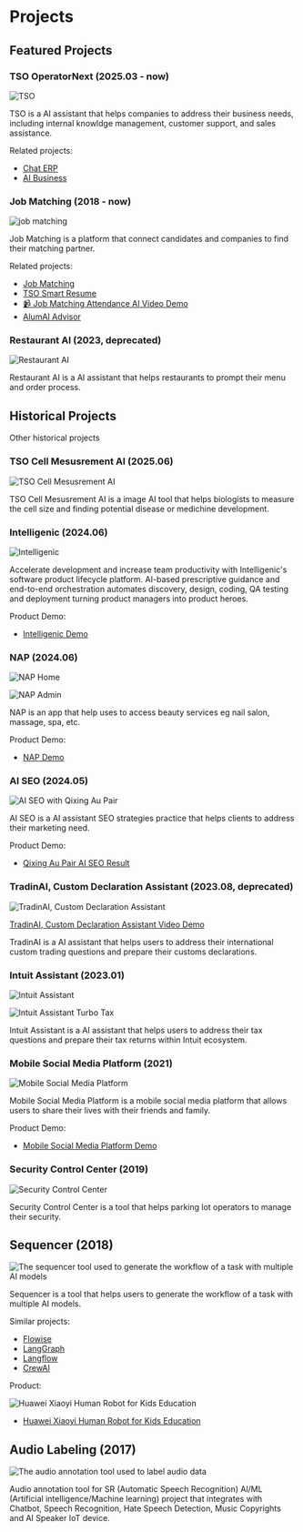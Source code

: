 # Projects

## Featured Projects

### TSO OperatorNext (2025.03 - now)

![TSO](./assets/tso-operatornext.png)

TSO is a AI assistant that helps companies to address their business needs, including internal knowldge management, customer support, and sales assistance.

Related projects:

- [Chat ERP](https://chaterp.dev.jytech.us/chat)
- [AI Business](https://ai-business.jytech.us/)

### Job Matching (2018 - now)

![job matching](./assets/job-matching.png)

Job Matching is a platform that connect candidates and companies to find their matching partner.

Related projects:

- [Job Matching](https://jobmatching.us)
- [TSO Smart Resume](https://ai-resume.jobmatching.us/)
- [📹 Job Matching Attendance AI Video Demo](./assets/jm-5068_1750828529.mp4)
- [AlumAI Advisor](https://alumadvisors.com/)

### Restaurant AI (2023, deprecated)

![Restaurant AI](./assets/ai-restaurant.png)

Restaurant AI is a AI assistant that helps restaurants to prompt their menu and order process.

## Historical Projects

Other historical projects

### TSO Cell Mesusrement AI (2025.06)

![TSO Cell Mesusrement AI](./assets/tso-cell-mesurement-ai.png)

TSO Cell Mesusrement AI is a image AI tool that helps biologists to measure the cell size and finding potential disease or medichine development.

### Intelligenic (2024.06)

![Intelligenic](./assets/intelligenic.png)

Accelerate development and increase team productivity with Intelligenic's software product lifecycle platform. AI-based prescriptive guidance and end-to-end orchestration automates discovery, design, coding, QA testing and deployment turning product managers into product heroes.

Product Demo:

- [Intelligenic Demo](https://www.youtube.com/watch?v=vQlxvOzU_0g)

### NAP (2024.06)

![NAP Home](./assets/nap-home.png)

![NAP Admin](./assets/nap-admin.png)

NAP is an app that help uses to access beauty services eg nail salon, massage, spa, etc.

Product Demo:

- [NAP Demo](https://www.youtube.com/watch?v=RLz4HH3TuLs&list=PLCAd5YMeHG4CKDxrWWW_yE7bVgx6BbQNA&index=1)

### AI SEO (2024.05)

![AI SEO with Qixing Au Pair](./assets/ai-seo.png)

AI SEO is a AI assistant SEO strategies practice that helps clients to address their marketing need.

Product Demo:

- [Qixing Au Pair AI SEO Result](https://www.youtube.com/watch?v=PhiMPZlI_WI)

### TradinAI, Custom Declaration Assistant (2023.08, deprecated)

![TradinAI, Custom Declaration Assistant](./assets/tradinai.png)

[TradinAI, Custom Declaration Assistant Video Demo](https://www.youtube.com/watch?v=H0T7EyXSTt8&feature=youtu.be)

TradinAI is a AI assistant that helps users to address their international custom trading questions and prepare their customs declarations.

### Intuit Assistant (2023.01)

![Intuit Assistant](./assets/intuit-assistant.png)

![Intuit Assistant Turbo Tax](./assets/intuit-assistant-turbotax.png)

Intuit Assistant is a AI assistant that helps users to address their tax questions and prepare their tax returns within Intuit ecosystem.

### Mobile Social Media Platform (2021)

![Mobile Social Media Platform](./assets/social-media-platform.png)

Mobile Social Media Platform is a mobile social media platform that allows users to share their lives with their friends and family.

Product Demo:

- [Mobile Social Media Platform Demo](https://www.youtube.com/watch?v=eEWNid4Pa5w)

### Security Control Center (2019)

![Security Control Center](./assets/security-control-center.png)

Security Control Center is a tool that helps parking lot operators to manage their security.

## Sequencer (2018)

![The sequencer tool used to generate the workflow of a task with multiple AI models](./assets/gojs.png)

Sequencer is a tool that helps users to generate the workflow of a task with multiple AI models.

Similar projects:

- [Flowise](https://flowise.ai/)
- [LangGraph](https://langchain.com/docs/integrations/langgraph)
- [Langflow](https://www.langflow.org/)
- [CrewAI](https://crew.ai/)

Product:

![Huawei Xiaoyi Human Robot for Kids Education](./assets/hw-xiaoyi-robot.png)

- [Huawei Xiaoyi Human Robot for Kids Education](https://www.youtube.com/watch?v=WkRzamF1bcM)

## Audio Labeling (2017)

![The audio annotation tool used to label audio data](./assets/audio-annotation.png)

Audio annotation tool for SR (Automatic Speech
Recognition) Al/ML
(Artificial intelligence/Machine learning) project that integrates with Chatbot, Speech
Recognition, Hate Speech Detection, Music Copyrights and AI
Speaker IoT device.
